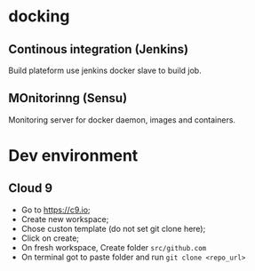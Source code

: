 # docking
## Continous integration (Jenkins)
Build plateform use jenkins docker slave to build job.

## MOnitorinng (Sensu)
Monitoring server for docker daemon, images and containers.

# Dev environment
## Cloud 9
* Go to https://c9.io;
* Create new workspace;
* Chose custon template (do not set git clone here);
* Click on create;
* On fresh workspace, Create folder `src/github.com`
* On terminal got to paste folder and run `git clone <repo_url>`




